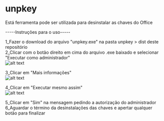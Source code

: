 # unpkey

Está ferramenta pode ser utilizada para desinstalar as chaves do Office

-----Instruções para o uso-----  
  
1_Fazer o download do arquivo "unpkey.exe" na pasta unpkey > dist deste repositório  
2_Clicar com o botão direito em cima do arquivo .exe baixado e selecionar "Executar como administrador"  
![alt text](prints/img3)  
  
3_Clicar em "Mais informações"  
![alt text](prints/img1)  
  
4_Clicar em "Executar mesmo assim"  
![alt text](prints/img2)  
  
5_Clicar em "Sim" na mensagem pedindo a autorização do administrador  
6_Aguardar o término da desinstalações das chaves e apertar qualquer botão para finalizar
